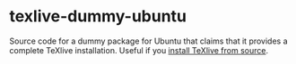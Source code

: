 texlive-dummy-ubuntu
====================

Source code for a dummy package for Ubuntu that claims that it provides a complete TeXlive installation.
Useful if you [install TeXlive from source](http://www.tug.org/texlive/debian.html).
